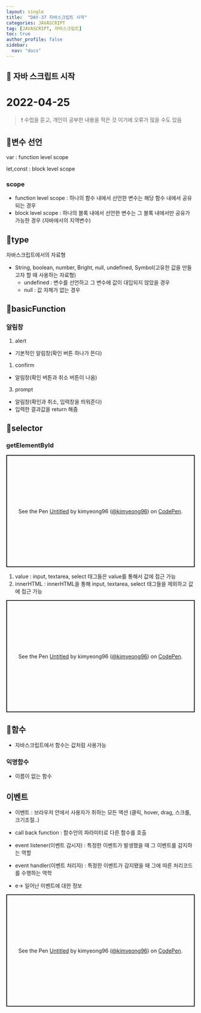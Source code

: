 ```yaml
---
layout: single
title:  "DAY-37 자바스크립트 시작"
categories: JAVASCRIPT
tag: [JAVASCRIPT, 자바스크립트]
toc: true
author_profile: false
sidebar:
  nav: "docs"
---
```


## 🚀 자바 스크립트 시작

# 2022-04-25

<!--Quote-->
> ❗ 수업을 듣고, 개인이 공부한 내용을 적은 것 이기에 오류가 많을 수도 있음


## 🔔변수 선언

var : function level scope


let,const : block level scope



<script src="https://gist.github.com/kimyeong96/061927130fbc16194796d6f245d704f3.js"></script>

### scope

- function level scope : 하나의 함수 내에서 선언한 변수는 해당 함수 내에서 공유되는 경우
- block level scope : 하나의 블록 내에서 선언한 변수는 그 블록 내에서만 공유가 가능한 경우 (자바에서의 지역변수)

<script src="https://gist.github.com/kimyeong96/110315f22ceafebedd8fc265dd116eda.js"></script>

## 🔔type
자바스크립트에서의 자료형
- String, boolean, number, Bright, null, undefined, Symbol(고유한 값을 만들고자 할 때 사용하는 자료형)
  - undefined : 변수를 선언하고 그 변수에 값이 대입되지 않았을 경우
  - null : 값 자체가 없는 경우

<script src="https://gist.github.com/kimyeong96/3e3887274196847e918de5dff7e487bb.js"></script>


## 🔔basicFunction

### 알림창
1) alert

- 기본적인 알림창(확인 버튼 하나가 뜬다)


<script src="https://gist.github.com/kimyeong96/3d4eeba07a76e8b627d98498ce7e0c17.js"></script>


1) confirm

- 알림창(확인 버튼과 취소 버튼이 나옴)


<script src="https://gist.github.com/kimyeong96/48d2ff84d3fa9650385be5c3bfe78cd1.js"></script>


3) prompt

- 알림창(확인과 취소, 입력창을 띄워준다)
- 입력한 결과값을 return 해줌

<script src="https://gist.github.com/kimyeong96/9cf05c7adab070cea43f18d6e81a9d19.js"></script>

## 🔔selector

### getElementById
<p class="codepen" data-height="300" data-default-tab="html,result" data-slug-hash="PoEvRgj" data-user="kimyeong96" style="height: 300px; box-sizing: border-box; display: flex; align-items: center; justify-content: center; border: 2px solid; margin: 1em 0; padding: 1em;">
  <span>See the Pen <a href="https://codepen.io/kimyeong96/pen/PoEvRgj">
  Untitled</a> by kimyeong96 (<a href="https://codepen.io/kimyeong96">@kimyeong96</a>)
  on <a href="https://codepen.io">CodePen</a>.</span>
</p>
<script async src="https://cpwebassets.codepen.io/assets/embed/ei.js"></script>


1. value : input, textarea, select 태그들은 value를 통해서 값에 접근 가능
2. innerHTML : innerHTML을 통해 input, textarea, select 태그들을 제외하고 값에 접근 가능

<p class="codepen" data-height="300" data-default-tab="html,result" data-slug-hash="RwxmyNp" data-user="kimyeong96" style="height: 300px; box-sizing: border-box; display: flex; align-items: center; justify-content: center; border: 2px solid; margin: 1em 0; padding: 1em;">
  <span>See the Pen <a href="https://codepen.io/kimyeong96/pen/RwxmyNp">
  Untitled</a> by kimyeong96 (<a href="https://codepen.io/kimyeong96">@kimyeong96</a>)
  on <a href="https://codepen.io">CodePen</a>.</span>
</p>
<script async src="https://cpwebassets.codepen.io/assets/embed/ei.js"></script>



## 🔔함수

- 자바스크립트에서 함수는 값처럼 사용가능

<script src="https://gist.github.com/kimyeong96/f509575425c90e26b286b1dea491f536.js"></script>

### 익명함수


- 이름이 없는 함수

<script src="https://gist.github.com/kimyeong96/66560a697509cfa436ec7e01cd133e40.js"></script>


## 이벤트

- 이벤트 : 브라우저 안에서 사용자가 취하는 모든 액션
(클릭, hover, drag, 스크롤, 크기조절..)

- call back function : 함수안의 파라미터로 다른 함수를 호출

- event listener(이벤트 감시자)
: 특정한 이벤트가 발생했을 때 그 이벤트를 감지하는 역할

- event handler(이벤트 처리자)
: 특정한 이벤트가 감지됐을 때 그에 따른 처리코드를 수행하는 역학

- e-> 일어난 이벤트에 대한 정보

<p class="codepen" data-height="300" data-default-tab="html,result" data-slug-hash="jOYopmG" data-user="kimyeong96" style="height: 300px; box-sizing: border-box; display: flex; align-items: center; justify-content: center; border: 2px solid; margin: 1em 0; padding: 1em;">
  <span>See the Pen <a href="https://codepen.io/kimyeong96/pen/jOYopmG">
  Untitled</a> by kimyeong96 (<a href="https://codepen.io/kimyeong96">@kimyeong96</a>)
  on <a href="https://codepen.io">CodePen</a>.</span>
</p>
<script async src="https://cpwebassets.codepen.io/assets/embed/ei.js"></script>

<script src="https://gist.github.com/kimyeong96/548ca0d8884efaf9ed5396f55d075188.js"></script>
